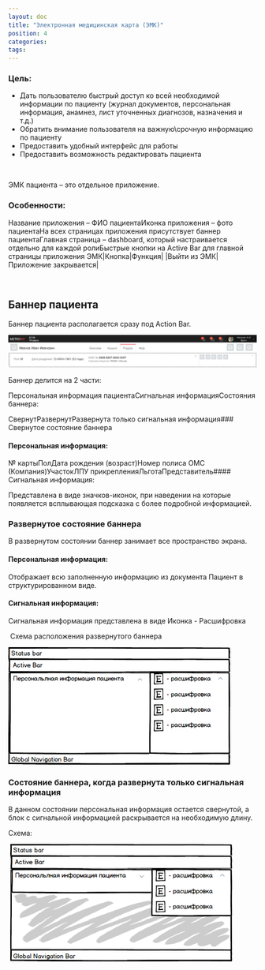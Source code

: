 ```yaml
---
layout: doc
title: "Электронная медицинская карта (ЭМК)"
position: 4
categories: 
tags: 
---
```


### Цель:

* Дать пользователю быстрый доступ ко всей необходимой информации по пациенту (журнал документов, персональная информация, анамнез, лист уточненных диагнозов, назначения и т.д.)
* Обратить внимание пользователя на важную\срочную информацию по пациенту
* Предоставить удобный интерфейс для работы
* Предоставить возможность редактировать пациента

 

ЭМК пациента – это отдельное приложение.

### Особенности:

Название приложения – ФИО пациентаИконка приложения – фото пациентаНа всех страницах приложения присутствует баннер пациентаГлавная страница – dashboard, который настраивается отдельно для каждой ролиБыстрые кнопки на Active Bar для главной страницы приложения ЭМК|Кнопка|Функция|
|Выйти из ЭМК|Приложение закрывается|

 

## Баннер пациента

Баннер пациента располагается сразу под Action Bar.

![](Banner.png)

Баннер делится на 2 части:

Персональная информация пациентаСигнальная информацияСостояния баннера:

СвернутРазвернутРазвернута только сигнальная информация### Свернутое состояние баннера

#### Персональная информация:

№ картыПолДата рождения (возраст)Номер полиса ОМС (Компания)УчастокЛПУ прикрепленияЛьготаПредставитель#### Сигнальная информация:

Представлена в виде значков-иконок, при наведении на которые появляется всплывающая подсказка с более подробной информацией.

### Развернутое состояние баннера

В развернутом состоянии баннер занимает все пространство экрана.

#### Персональная информация:

Отображает всю заполненную информацию из документа Пациент в структурированном виде.

#### Сигнальная информация:

Сигнальная информация представлена в виде Иконка - Расшифровка

 Схема расположения развернутого баннера

![](Banner---skhema_2.png)

### Состояние баннера, когда развернута только сигнальная информация

В данном состоянии персональная информация остается свернутой, а блок с сигнальной информацией раскрывается на необходимую длину.

Схема:

 ![](Banner---skhema.png)


